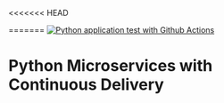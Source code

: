 <<<<<<< HEAD

=======
[![Python application test with Github Actions](https://github.com/priyankak17/python-microservices-/actions/workflows/devops.yml/badge.svg)](https://github.com/priyankak17/python-microservices-/actions/workflows/devops.yml)

# Python Microservices with Continuous Delivery



